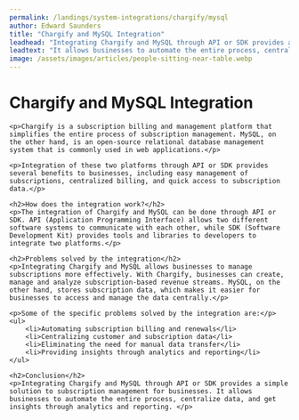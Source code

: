 ```yaml
---
permalink: /landings/system-integrations/chargify/mysql
author: Edward Saunders
title: "Chargify and MySQL Integration"
leadhead: "Integrating Chargify and MySQL through API or SDK provides a simple solution to subscription management for businesses"
leadtext: "It allows businesses to automate the entire process, centralize data, and get insights through analytics and reporting."
image: /assets/images/articles/people-sitting-near-table.webp
---
```

<div class="arttext">	<h1>Chargify and MySQL Integration</h1>
	
	<p>Chargify is a subscription billing and management platform that simplifies the entire process of subscription management. MySQL, on the other hand, is an open-source relational database management system that is commonly used in web applications.</p>

	<p>Integration of these two platforms through API or SDK provides several benefits to businesses, including easy management of subscriptions, centralized billing, and quick access to subscription data.</p>

	<h2>How does the integration work?</h2>
	<p>The integration of Chargify and MySQL can be done through API or SDK. API (Application Programming Interface) allows two different software systems to communicate with each other, while SDK (Software Development Kit) provides tools and libraries to developers to integrate two platforms.</p>
	
	<h2>Problems solved by the integration</h2>
	<p>Integrating Chargify and MySQL allows businesses to manage subscriptions more effectively. With Chargify, businesses can create, manage and analyze subscription-based revenue streams. MySQL, on the other hand, stores subscription data, which makes it easier for businesses to access and manage the data centrally.</p>
	
	<p>Some of the specific problems solved by the integration are:</p>
	<ul>
		<li>Automating subscription billing and renewals</li>
		<li>Centralizing customer and subscription data</li>
		<li>Eliminating the need for manual data transfer</li>
		<li>Providing insights through analytics and reporting</li>
	</ul>

	<h2>Conclusion</h2>
	<p>Integrating Chargify and MySQL through API or SDK provides a simple solution to subscription management for businesses. It allows businesses to automate the entire process, centralize data, and get insights through analytics and reporting. </p>
</div>